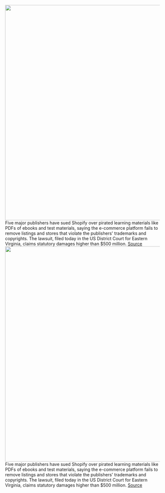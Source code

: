 <img src='https://cdn.vox-cdn.com/thumbor/f9Y7kYl7i6ZfsIfdqrobFM0ci3Y=/0x0:1100x742/1200x800/filters:focal(462x283:638x459)/cdn.vox-cdn.com/uploads/chorus_image/image/70217383/blind-justice3.0.jpg' width='700px' /><br/>
Five major publishers have sued Shopify over pirated learning materials like PDFs of ebooks and test materials, saying the e-commerce platform fails to remove listings and stores that violate the publishers' trademarks and copyrights. The lawsuit, filed today in the US District Court for Eastern Virginia, claims statutory damages higher than $500 million.
<a href='https://www.theverge.com/2021/12/1/22812956/shopify-textbook-publishers-lawsuit-piracy-copyright'> Source <a/><img src='https://cdn.vox-cdn.com/thumbor/f9Y7kYl7i6ZfsIfdqrobFM0ci3Y=/0x0:1100x742/1200x800/filters:focal(462x283:638x459)/cdn.vox-cdn.com/uploads/chorus_image/image/70217383/blind-justice3.0.jpg' width='700px' /><br/>
Five major publishers have sued Shopify over pirated learning materials like PDFs of ebooks and test materials, saying the e-commerce platform fails to remove listings and stores that violate the publishers' trademarks and copyrights. The lawsuit, filed today in the US District Court for Eastern Virginia, claims statutory damages higher than $500 million.
<a href='https://www.theverge.com/2021/12/1/22812956/shopify-textbook-publishers-lawsuit-piracy-copyright'> Source <a/>